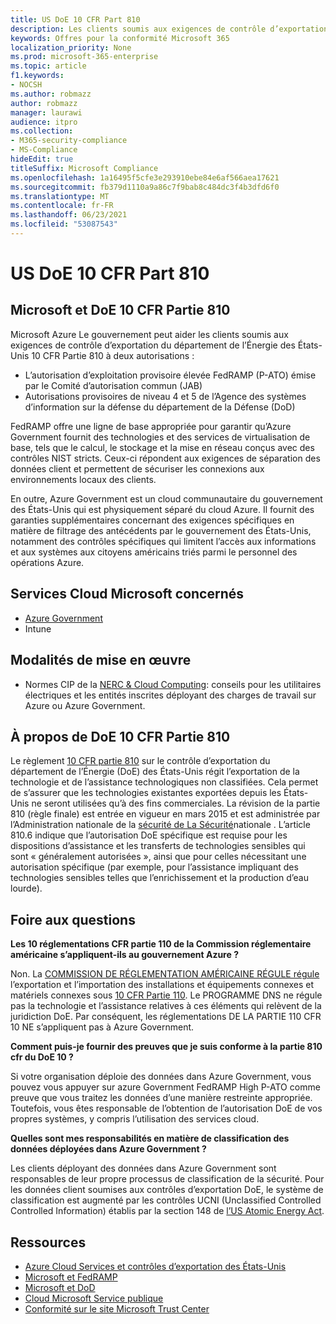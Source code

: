 ```yaml
---
title: US DoE 10 CFR Part 810
description: Les clients soumis aux exigences de contrôle d’exportation de l’US DoE 10 CFR Partie 810 peuvent utiliser Azure Government.
keywords: Offres pour la conformité Microsoft 365
localization_priority: None
ms.prod: microsoft-365-enterprise
ms.topic: article
f1.keywords:
- NOCSH
ms.author: robmazz
author: robmazz
manager: laurawi
audience: itpro
ms.collection:
- M365-security-compliance
- MS-Compliance
hideEdit: true
titleSuffix: Microsoft Compliance
ms.openlocfilehash: 1a16495f5cfe3e293910ebe84e6af566aea17621
ms.sourcegitcommit: fb379d1110a9a86c7f9bab8c484dc3f4b3dfd6f0
ms.translationtype: MT
ms.contentlocale: fr-FR
ms.lasthandoff: 06/23/2021
ms.locfileid: "53087543"
---
```

# <a name="us-doe-10-cfr-part-810"></a>US DoE 10 CFR Part 810

## <a name="microsoft-and-doe-10-cfr-part-810"></a>Microsoft et DoE 10 CFR Partie 810

Microsoft Azure Le gouvernement peut aider les clients soumis aux exigences de contrôle d’exportation du département de l’Énergie des États-Unis 10 CFR Partie 810 à deux autorisations :

- L’autorisation d’exploitation provisoire élevée FedRAMP (P-ATO) émise par le Comité d’autorisation commun (JAB)
- Autorisations provisoires de niveau 4 et 5 de l’Agence des systèmes d’information sur la défense du département de la Défense (DoD)

FedRAMP offre une ligne de base appropriée pour garantir qu’Azure Government fournit des technologies et des services de virtualisation de base, tels que le calcul, le stockage et la mise en réseau conçus avec des contrôles NIST stricts. Ceux-ci répondent aux exigences de séparation des données client et permettent de sécuriser les connexions aux environnements locaux des clients.

En outre, Azure Government est un cloud communautaire du gouvernement des États-Unis qui est physiquement séparé du cloud Azure. Il fournit des garanties supplémentaires concernant des exigences spécifiques en matière de filtrage des antécédents par le gouvernement des États-Unis, notamment des contrôles spécifiques qui limitent l’accès aux informations et aux systèmes aux citoyens américains triés parmi le personnel des opérations Azure.

## <a name="microsoft-in-scope-cloud-services"></a>Services Cloud Microsoft concernés

- [Azure Government](https://aka.ms/AzureCompliance)
- Intune

## <a name="how-to-implement"></a>Modalités de mise en œuvre

- Normes CIP de la [NERC & Cloud Computing](https://aka.ms/AzureNERC): conseils pour les utilitaires électriques et les entités inscrites déployant des charges de travail sur Azure ou Azure Government.

## <a name="about-doe-10-cfr-part-810"></a>À propos de DoE 10 CFR Partie 810

Le règlement [10 CFR partie 810](https://www.govinfo.gov/content/pkg/FR-2015-02-23/pdf/2015-03479.pdf) sur le contrôle d’exportation du département de l’Énergie (DoE) des États-Unis régit l’exportation de la technologie et de l’assistance technologiques non classifiées. Cela permet de s’assurer que les technologies existantes exportées depuis les États-Unis ne seront utilisées qu’à des fins commerciales. La révision de la partie 810 (règle finale) est entrée en vigueur en mars 2015 et est administrée par l’Administration nationale de la [sécurité de La Sécurité](https://www.energy.gov/nnsa/national-nuclear-security-administration)nationale . L’article 810.6 indique que l’autorisation DoE spécifique est requise pour les dispositions d’assistance et les transferts de technologies sensibles qui sont « généralement autorisées », ainsi que pour celles nécessitant une autorisation spécifique (par exemple, pour l’assistance impliquant des technologies sensibles telles que l’enrichissement et la production d’eau lourde).

## <a name="frequently-asked-questions"></a>Foire aux questions

**Les 10 réglementations CFR partie 110 de la Commission réglementaire américaine s’appliquent-ils au gouvernement Azure ?**

Non. La [COMMISSION DE RÉGLEMENTATION AMÉRICAINE RÉGULE régule](https://www.nrc.gov/) l’exportation et l’importation des installations et équipements connexes et matériels connexes sous [10 CFR Partie 110](https://www.nrc.gov/reading-rm/doc-collections/cfr/part110/). [](https://www.nrc.gov/about-nrc/ip/export-import.html) Le PROGRAMME DNS ne régule pas la technologie et l’assistance relatives à ces éléments qui relèvent de la juridiction DoE. Par conséquent, les réglementations DE LA PARTIE 110 CFR 10 NE s’appliquent pas à Azure Government.

**Comment puis-je fournir des preuves que je suis conforme à la partie 810 cfr du DoE 10 ?**

Si votre organisation déploie des données dans Azure Government, vous pouvez vous appuyer sur azure Government FedRAMP High P-ATO comme preuve que vous traitez les données d’une manière restreinte appropriée. Toutefois, vous êtes responsable de l’obtention de l’autorisation DoE de vos propres systèmes, y compris l’utilisation des services cloud.

**Quelles sont mes responsabilités en matière de classification des données déployées dans Azure Government ?**

Les clients déployant des données dans Azure Government sont responsables de leur propre processus de classification de la sécurité. Pour les données client soumises aux contrôles d’exportation DoE, le système de classification est augmenté par les contrôles UCNI (Unclassified Controlled Controlled Information) établis par la section 148 de [l’US Atomic Energy Act](https://www.epa.gov/laws-regulations/summary-atomic-energy-act).

## <a name="resources"></a>Ressources

- [Azure Cloud Services et contrôles d’exportation des États-Unis](https://servicetrust.microsoft.com/ViewPage/TrustDocuments?command=Download&downloadType=Document&downloadId=c24c11f2-2cd4-444a-9160-19762855ad3a&docTab=6d000410-c9e9-11e7-9a91-892aae8839ad_FAQ_and_White_Papers)
- [Microsoft et FedRAMP](offering-fedramp.md)
- [Microsoft et DoD](offering-dod-disa-l2-l4-l5.md)
- [Cloud Microsoft Service publique](https://www.microsoft.com/enterprise/government)
- [Conformité sur le site Microsoft Trust Center](https://www.microsoft.com/trust-center/compliance/compliance-overview)
